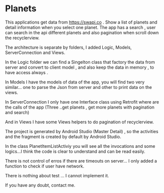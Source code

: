 # Planets
This applications get data from https://swapi.co . Show a list of planets and detail information when you select one planet.
The app has a search ,  user can search in the api different planets and also pagination when scroll down the 
recyclerview.

The architecture is separate by folders, I added Logic, Models, ServerConnection and Views. 

In the Logic folder we can find a Singelton class that factory the data from server and convert to client model , and also
keep the data in memory , to have access always .

In Models I have the models of data of the app, you will find two very similar… one to parse the Json from server and other 
to print data on the views.

In ServerConnection I only have one Interface class using Retrofit where are the calls of the app (Three ..get planets , get 
more planets with pagination and search)

And in Views I have some Views helpers to do pagination of recyclerview.

The project is generated by Android Studio (Master Detail) , so the activities and the fragment is created by default by 
Android Studio.

In the class PlanetItemListActiviy you will see all the invocations and some logics...I think the code is clear to understand 
and can be read easily. 

There is not control of erros if there are timeouts on server... I only added a function to check if user have network.

There is nothing about test ... I cannot implement it.

If you have any doubt, contact me.
